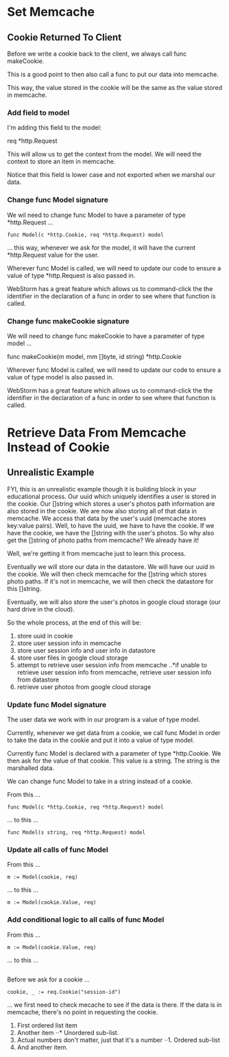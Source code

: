 # Set Memcache

## Cookie Returned To Client

Before we write a cookie back to the client, we always call func makeCookie.

This is a good point to then also call a func to put our data into memcache.

This way, the value stored in the cookie will be the same as the value stored in memcache.

### Add field to model

I'm adding this field to the model:

req	*http.Request

This will allow us to get the context from the model.  We will need the context to store an item in memcache.

Notice that this field is lower case and not exported when we marshal our data.

### Change func Model signature

We wil need to change func Model to have a parameter of type *http.Request ...

```
func Model(c *http.Cookie, req *http.Request) model 
```

... this way, whenever we ask for the model, it will have the current *http.Request value for the user.

Wherever func Model is called, we will need to update our code to ensure a value of type *http.Request is also passed in. 

WebStorm has a great feature which allows us to command-click the the identifier in the declaration of a func in order to see where that function is called.

### Change func makeCookie signature

We will need to change func makeCookie to have a parameter of type model ... 

func makeCookie(m model, mm []byte, id string) *http.Cookie 

Wherever func Model is called, we will need to update our code to ensure a value of type model is also passed in. 

WebStorm has a great feature which allows us to command-click the the identifier in the declaration of a func in order to see where that function is called.

# Retrieve Data From Memcache Instead of Cookie

## Unrealistic Example

FYI, this is an unrealistic example though it is building block in your educational process. Our uuid which uniquely identifies a user is stored in the cookie. Our []string which stores a user's photos path information are also stored in the cookie. We are now also storing all of that data in memcache. We access that data by the user's uuid (memcache stores key:value pairs). Well, to have the uuid, we have to have the cookie. If we have the cookie, we have the []string with the user's photos. So why also get the []string of photo paths from memcache? We already have it! 

Well, we're getting it from memcache just to learn this process. 

Eventually we will store our data in the datastore. We will have our uuid in the cookie. We will then check memcache for the []string which stores photo paths. If it's not in memcache, we will then check the datastore for this []string.

Eventually, we will also store the user's photos in google cloud storage (our hard drive in the cloud). 

So the whole process, at the end of this will be:

1. store uuid in cookie
1. store user session info in memcache
1. store user session info and user info in datastore
1. store user files in google cloud storage
1. attempt to retrieve user session info from memcache
..*if unable to retrieve user session info from memcache, retrieve user session info from datastore
1. retrieve user photos from google cloud storage

### Update func Model signature

The user data we work with in our program is a value of type model.

Currently, whenever we get data from a cookie, we call func Model in order to take the data in the cookie and put it into a value of type model.

Currently func Model is declared with a parameter of type *http.Cookie. We then ask for the value of that cookie. This value is a string. The string is the marshalled data.
 
 We can change func Model to take in a string instead of a cookie.
 
 From this ...
 
 ```func Model(c *http.Cookie, req *http.Request) model```
 
 ... to this ...
 
 ```func Model(s string, req *http.Request) model```

### Update all calls of func Model

From this ...

``` m := Model(cookie, req) ```

... to this ...


``` m := Model(cookie.Value, req) ```

### Add conditional logic to all calls of func Model

From this ...

``` m := Model(cookie.Value, req) ```

... to this ...


``` 

```







Before we ask for a cookie ...


```cookie, _ := req.Cookie("session-id")```

... we first need to check mecache to see if the data is there. If the data is in memcache, there's no point in requesting the cookie.


1. First ordered list item
2. Another item
⋅⋅* Unordered sub-list. 
1. Actual numbers don't matter, just that it's a number
⋅⋅1. Ordered sub-list
4. And another item.